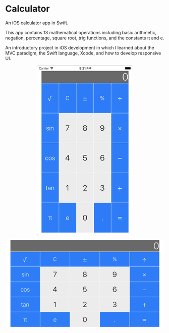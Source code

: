 # Calculator
An iOS calculator app in Swift.

This app contains 13 mathematical operations including basic arithmetic, negation, percentage, square root, trig functions, and the constants π and e.

An introductory project in iOS development in which I learned about the MVC paradigm, the Swift language, Xcode, and how to develop responsive UI.

<p align="center">
<img src='./calculator-portrait.png' width="300px" />
</p>

<p align="center">
<img src='./calculator-landscape.png' width="500px" />
</p>

